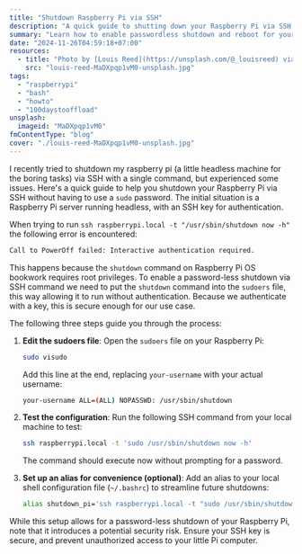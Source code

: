```yaml
---
title: "Shutdown Raspberry Pi via SSH"
description: "A quick guide to shutting down your Raspberry Pi via SSH without a password. Simplify the process with aliases and an exported variable for easy management."
summary: "Learn how to enable passwordless shutdown and reboot for your Raspberry Pi via SSH. Configure sudoers for secure commands and streamline access with aliases."
date: "2024-11-26T04:59:18+07:00"
resources:
  - title: "Photo by [Louis Reed](https://unsplash.com/@_louisreed) via [Unsplash](https://unsplash.com/)"
    src: "louis-reed-MaDXpqp1vM0-unsplash.jpg"
tags:
  - "raspberrypi"
  - "bash"
  - "howto"
  - "100daystooffload"
unsplash:
  imageid: "MaDXpqp1vM0"
fmContentType: "blog"
cover: "./louis-reed-MaDXpqp1vM0-unsplash.jpg"
---
```


I recently tried to shutdown my raspberry pi (a little headless machine for the boring tasks) via SSH with a single command, but experienced some issues. Here's a quick guide to help you shutdown your Raspberry Pi via SSH without having to use a `sudo` password. The initial situation is a Raspberry Pi server running headless, with an SSH key for authentication.

When trying to run `ssh raspberrypi.local -t "/usr/sbin/shutdown now -h"` the following error is encountered:

```bash
Call to PowerOff failed: Interactive authentication required.
```

This happens because the `shutdown` command on Raspberry Pi OS bookwork requires root privileges. To enable a password-less shutdown via SSH command we need to put the `shutdown` command into the `sudoers` file, this way allowing it to run without authentication. Because we authenticate with a key, this is secure enough for our use case.

The following three steps guide you through the process:

1. **Edit the sudoers file**:
   Open the `sudoers` file on your Raspberry Pi:

   ```bash
   sudo visudo
   ```

   Add this line at the end, replacing `your-username` with your actual username:

   ```bash
   your-username ALL=(ALL) NOPASSWD: /usr/sbin/shutdown
   ```

2. **Test the configuration**:
   Run the following SSH command from your local machine to test:

   ```bash
   ssh raspberrypi.local -t 'sudo /usr/sbin/shutdown now -h'
   ```

   The command should execute now without prompting for a password.

3. **Set up an alias for convenience (optional)**:
   Add an alias to your local shell configuration file (`~/.bashrc`) to streamline future shutdowns:

   ```bash
   alias shutdown_pi='ssh raspberrypi.local -t "sudo /usr/sbin/shutdown now -h"'
   ```

While this setup allows for a password-less shutdown of your Raspberry Pi, note that it introduces a potential security risk. Ensure your SSH key is secure, and prevent unauthorized access to your little Pi computer.
